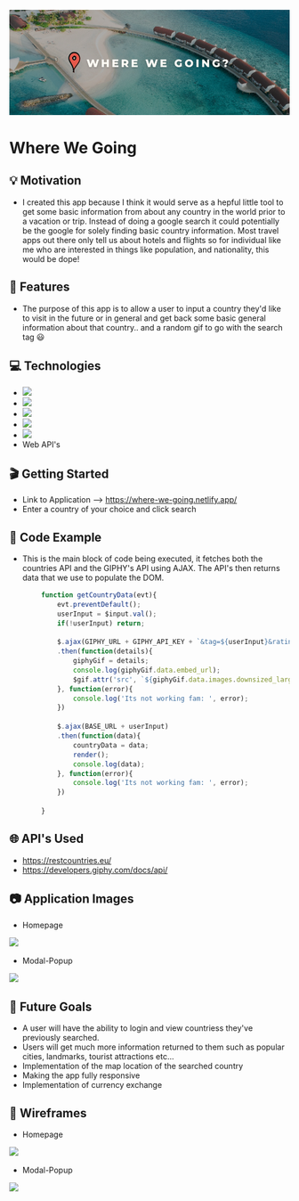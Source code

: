 
![Github Banner](https://raw.githubusercontent.com/kodeitkeem/where-we-going/master/img/Github-banner.png)

# Where We Going

## &#x1f4a1; Motivation
* I created this app because I think it would serve as a hepful little tool to get some basic information from about any country in the world prior to a vacation or trip. Instead of doing a google search it could potentially be the google for solely finding basic country information. Most travel apps out there only tell us about hotels and flights so for individual like me who are interested in things like population, and nationality, this would be dope!

## 	&#x1f511; Features 
* The purpose of this app is to allow a user to input a country they'd like to visit in the future or in general and get back some basic general information about that country.. and a random gif to go with the search tag &#x1f603;

## &#x1f4bb; Technologies
* ![](https://img.shields.io/badge/HTML5-informational?style=flat-square&logo=HTML5&logoColor=white&color=000000)
* ![](https://img.shields.io/badge/CSS3-informational?style=flat-square&logo=CSS3&logoColor=white&color=000000)
* ![](https://img.shields.io/badge/JavaScript-informational?style=flat-square&logo=JavaScript&logoColor=white&color=000000)
* ![](https://img.shields.io/badge/JQuery-informational?style=flat-square&logo=JQuery&logoColor=white&color=000000)
* ![](https://img.shields.io/badge/Bootstrap4-informational?style=flat-square&logo=Bootstrap&logoColor=white&color=000000)
* Web API's

## &#x1f3ac; Getting Started
* Link to Application --> https://where-we-going.netlify.app/
* Enter a country of your choice and click search


## &#x1f680; Code Example
* This is the main block of code being executed, it fetches both the countries API and the GIPHY's API using AJAX. The API's then returns data that we use to populate the DOM. 

```javascript
        function getCountryData(evt){
            evt.preventDefault();
            userInput = $input.val();
            if(!userInput) return;

            $.ajax(GIPHY_URL + GIPHY_API_KEY + `&tag=${userInput}&rating=g`)
            .then(function(details){
                giphyGif = details;
                console.log(giphyGif.data.embed_url);
                $gif.attr('src', `${giphyGif.data.images.downsized_large.url}`);
            }, function(error){
                console.log('Its not working fam: ', error);
            })
            
            $.ajax(BASE_URL + userInput)
            .then(function(data){
                countryData = data;
                render();
                console.log(data);
            }, function(error){
                console.log('Its not working fam: ', error);
            })

        }
```

## &#x1f310; API's Used
* https://restcountries.eu/
* https://developers.giphy.com/docs/api/


## &#x1f4f7; Application Images
* Homepage
<img src="https://i.imgur.com/7kDocCm.png" width="450"/>

* Modal-Popup
<img src="https://i.imgur.com/51iOVy3.png" width="450"/>

## &#x1f52e; Future Goals
* A user will have the ability to login and view countriess they've previously searched. 
* Users will get much more information returned to them such as popular cities, landmarks, tourist attractions etc...
* Implementation of the map location of the searched country 
* Making the app fully responsive
* Implementation of currency exchange

## &#x1f4d0; Wireframes
* Homepage
<img src="https://i.imgur.com/zPQPpr8.png" width="450"/>

* Modal-Popup
<img src="https://i.imgur.com/GqNkY5i.png" width="450"/>